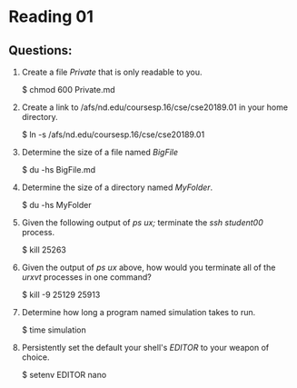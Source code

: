 Reading 01
==========

**Questions:**
--------------

1. Create a file *Private* that is only readable to you.

	$ chmod 600 Private.md 

2. Create a link to /afs/nd.edu/coursesp.16/cse/cse20189.01 in your home directory.

	$ ln -s /afs/nd.edu/coursesp.16/cse/cse20189.01

3. Determine the size of a file named *BigFile*

	$ du -hs BigFile.md

4. Determine the size of a directory named *MyFolder*.

	$ du -hs MyFolder

5. Given the following output of *ps ux;* terminate the *ssh student00* process.

	$ kill 25263

6. Given the output of *ps ux* above, how would you terminate all of the *urxvt* processes in one command?

	$ kill -9 25129 25913

7. Determine how long a program named simulation takes to run.

	$ time simulation

8. Persistently set the default your shell's *EDITOR* to your weapon of choice.

	$ setenv EDITOR nano